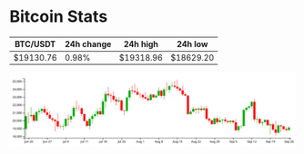 # Bitcoin Stats

BTC/USDT|24h change|24h high|24h low|
|---|---|---|---|
|$19130.76|0.98%|$19318.96|$18629.20|

<img src="./chart.svg">
